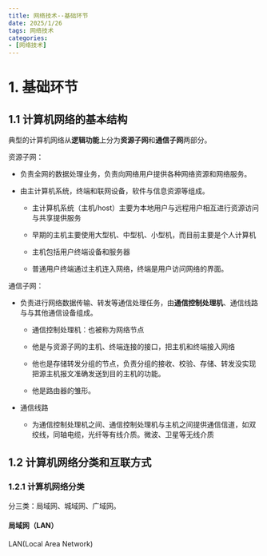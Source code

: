 ```yaml
---
title: 网络技术--基础环节
date: 2025/1/26
tags: 网络技术
categories: 
- [网络技术]
---
```


# 1. 基础环节

## 1.1 计算机网络的基本结构

典型的计算机网络从**逻辑功能**上分为**资源子网**和**通信子网**两部分。

<!-- more -->

资源子网：

- 负责全网的数据处理业务，负责向网络用户提供各种网络资源和网络服务。

- 由主计算机系统，终端和联网设备，软件与信息资源等组成。
  
  - 主计算机系统（主机/host）主要为本地用户与远程用户相互进行资源访问与共享提供服务
  
  - 早期的主机主要使用大型机、中型机、小型机，而目前主要是个人计算机
  
  - 主机包括用户终端设备和服务器
  
  - 普通用户终端通过主机连入网络，终端是用户访问网络的界面。

通信子网：

- 负责进行网络数据传输、转发等通信处理任务，由**通信控制处理机**、通信线路与与其他通信设备组成。
  
  - 通信控制处理机：也被称为网络节点
  
  - 他是与资源子网的主机、终端连接的接口，把主机和终端接入网络
  
  - 他也是存储转发分组的节点，负责分组的接收、校验、存储、转发没实现把源主机报文准确发送到目的主机的功能。
  
  - 他是路由器的雏形。

- 通信线路
  
  - 为通信控制处理机之间、通信控制处理机与主机之间提供通信信道，如双绞线，同轴电缆，光纤等有线介质。微波、卫星等无线介质

## 1.2 计算机网络分类和互联方式

### 1.2.1 计算机网络分类

分三类：局域网、城域网、广域网。

#### 局域网（LAN）

LAN(Local Area Network)
